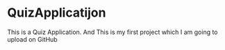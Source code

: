 # QuizApplicatijon
This is a Quiz Application.
And This is my first project which I am going to upload on GitHub
